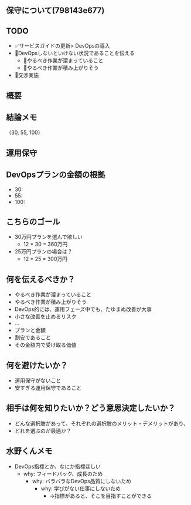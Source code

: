 保守について(798143e677)
---

## TODO
- ✅サービスガイドの更新> DevOpsの導入
- 📌DevOpsしないといけない状況であることを伝える
  - 📌やるべき作業が溜まっていること
  - 📌やるべき作業が積み上がりそう
- 📌交渉実施


## 概要

## 結論メモ
（30, 55, 100）

## 運用保守

## DevOpsプランの金額の根拠
- 30:
- 55:
- 100:


## こちらのゴール
- 30万円プランを選んで欲しい
  - 12 * 30 = 360万円
- 25万円プランの場合は？
  - 12 * 25 = 300万円

## 何を伝えるべきか？
- やるべき作業が溜まっていること
- やるべき作業が積み上がりそう
- DevOps的には、運用フェーズ中でも、たゆまぬ改善が大事
- 小さな改善を止めるリスク
- ...
- プランと金額
- 割安であること
- その金額内で受け取る価値

## 何を避けたいか？
- 運用保守がないこと
- 安すぎる運用保守であること

## 相手は何を知りたいか？どう意思決定したいか？
- どんな選択肢があって、それぞれの選択肢のメリット・デメリットがあり、
- どれを選ぶのが最適か？

## 水野くんメモ
- DevOps指標とか、なにか指標ほしい
  - why: フィードバック、成長のため
    - why: バラバラなDevOps品質にしないため
      - why: 学びがない仕事にしないため
        - →指標があると、そこを目指すことができる



